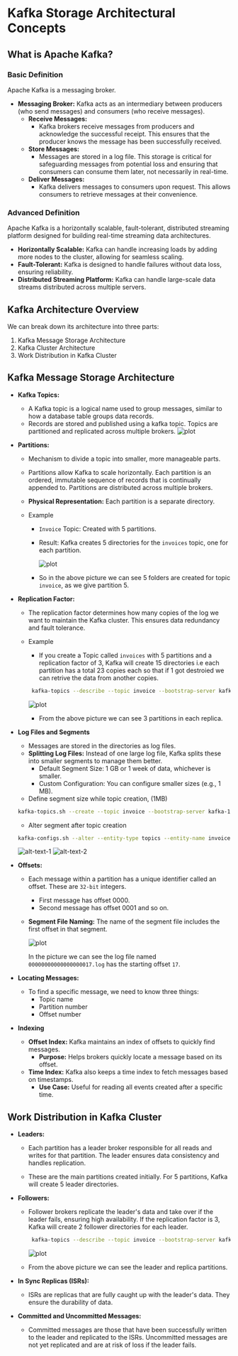 # Kafka Storage Architectural Concepts

## What is Apache Kafka?

### Basic Definition
Apache Kafka is a messaging broker.

- **Messaging Broker:** Kafka acts as an intermediary between producers (who send messages) and consumers (who receive messages).
    - **Receive Messages:**
        - Kafka brokers receive messages from producers and acknowledge the successful receipt. This ensures that the producer knows the message has been successfully received.
    - **Store Messages:**
        - Messages are stored in a log file. This storage is critical for safeguarding messages from potential loss and ensuring that consumers can consume them later, not necessarily in real-time.
    - **Deliver Messages:**
        - Kafka delivers messages to consumers upon request. This allows consumers to retrieve messages at their convenience.

### Advanced Definition
Apache Kafka is a horizontally scalable, fault-tolerant, distributed streaming platform designed for building real-time streaming data architectures.

- **Horizontally Scalable:** Kafka can handle increasing loads by adding more nodes to the cluster, allowing for seamless scaling.
- **Fault-Tolerant:** Kafka is designed to handle failures without data loss, ensuring reliability.
- **Distributed Streaming Platform:** Kafka can handle large-scale data streams distributed across multiple servers.

## Kafka Architecture Overview
We can break down its architecture into three parts:
1. Kafka Message Storage Architecture
2. Kafka Cluster Architecture
3. Work Distribution in Kafka Cluster

## Kafka Message Storage Architecture

- **Kafka Topics:**
    -  A Kafka topic is a logical name used to group messages, similar to how a database table groups data records.
    - Records are stored and published using a kafka topic. Topics are partitioned and replicated across multiple brokers.
    ![plot](Pictures/1.png)

- **Partitions:**
    - Mechanism to divide a topic into smaller, more manageable parts.
    - Partitions allow Kafka to scale horizontally. Each partition is an ordered, immutable sequence of records that is continually appended to. Partitions are distributed across multiple brokers.
    - **Physical Representation:** Each partition is a separate directory.

    - Example
        - `Invoice` Topic: Created with 5 partitions.
        - Result: Kafka creates 5 directories for the `invoices` topic, one for each partition.

            ![plot](Pictures/2.png)

        - So in the above picture we can see 5 folders are created for topic `invoice`, as we give partition 5.

- **Replication Factor:**
    - The replication factor determines how many copies of the log we want to maintain the Kafka cluster. This ensures data redundancy and fault tolerance.

    - Example
        -  If you create a Topic called `invoices` with 5 partitions and a replication factor of 3, Kafka will create 15 directories i.e each partition has a total 23 copies each so that if 1 got destroied we can retrive the data from another copies.

        ```bash
         kafka-topics --describe --topic invoice --bootstrap-server kafka-1:9092
        ```
        ![plot](Pictures/3.png)
        - From the above picture we can see 3 partitions in each replica.

- **Log Files and Segments**
    -  Messages are stored in the directories as log files.
    - **Splitting Log Files:** Instead of one large log file, Kafka splits these into smaller segments to manage them better.
        - Default Segment Size: 1 GB or 1 week of data, whichever is smaller.
        - Custom Configuration: You can configure smaller sizes (e.g., 1 MB).
    - Define segment size while topic creation, (1MB)
    ```bash
    kafka-topics.sh --create --topic invoice --bootstrap-server kafka-1:9092 --partitions 5 --replication-factor 3 --config segment.bytes=1024
    ```
    - Alter segment after topic creation
    ```bash
    kafka-configs.sh --alter --entity-type topics --entity-name invoice --add-config segment.bytes=1024 --bootstrap-server kafka-1:9092
    ```

    ![alt-text-1](Pictures/5.png)   ![alt-text-2](Pictures/6.png)

- **Offsets:**
    - Each message within a partition has a unique identifier called an offset. These are `32-bit` integers.
        - First message has offset 0000.
        - Second message has offset 0001 and so on.
    - **Segment File Naming:** The name of the segment file includes the first offset in that segment.

        ![plot](Pictures/4.png)

        In the picture we can see the log file named `00000000000000000017.log` has the starting offset `17`.
-  **Locating Messages:** 
    - To find a specific message, we need to know three things:
        - Topic name
        - Partition number
        - Offset number

- **Indexing**

    - **Offset Index:** Kafka maintains an index of offsets to quickly find messages.
        - **Purpose:** Helps brokers quickly locate a message based on its offset.
    - **Time Index:** Kafka also keeps a time index to fetch messages based on timestamps.
        - **Use Case:** Useful for reading all events created after a specific time.

## Work Distribution in Kafka Cluster

- **Leaders:**

    - Each partition has a leader broker responsible for all reads and writes for that partition. The leader ensures data consistency and handles replication.

    - These are the main partitions created initially. For 5 partitions, Kafka will create 5 leader directories.

- **Followers:**
    - Follower brokers replicate the leader's data and take over if the leader fails, ensuring high availability.  If the replication factor is 3, Kafka will create 2 follower directories for each leader.

        ```bash
         kafka-topics --describe --topic invoice --bootstrap-server kafka-1:9092
        ```

        ![plot](Pictures/3.png)
    
    - From the above picture we can see the leader and replica partitions.

- **In Sync Replicas (ISRs):**
    - ISRs are replicas that are fully caught up with the leader's data. They ensure the durability of data.

- **Committed and Uncommitted Messages:**
    - Committed messages are those that have been successfully written to the leader and replicated to the ISRs. Uncommitted messages are not yet replicated and are at risk of loss if the leader fails.